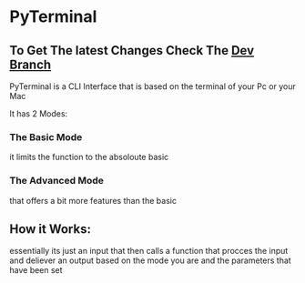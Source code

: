 # PyTerminal

## To Get The latest Changes Check The <a href="https://github.com/tassosmak/PyTerminal/tree/Dev" target="_blank">Dev Branch</a>

PyTerminal is a CLI Interface that is based on the terminal of your Pc or your Mac

It has 2 Modes:

### The Basic Mode 
it limits the function to the absoloute basic 

### The Advanced Mode 
that offers a bit more features than the basic 

## How it Works:
essentially its just an input that then calls a function that procces the input and deliever an 
output based on the mode you are and the parameters that have been set
